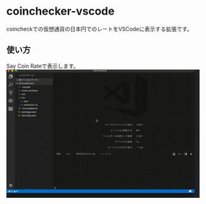 # coinchecker-vscode

coincheckでの仮想通貨の日本円でのレートをVSCodeに表示する拡張です。

## 使い方
Say Coin Rateで表示します。  
![coinchecker](https://github.com/ShunMc/coinchecker-vscode/raw/master/images/coinchecker.gif)
